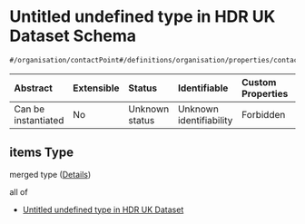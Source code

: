 # Untitled undefined type in HDR UK Dataset Schema

```txt
#/organisation/contactPoint#/definitions/organisation/properties/contactPoint/anyOf/1/items
```



| Abstract            | Extensible | Status         | Identifiable            | Custom Properties | Additional Properties | Access Restrictions | Defined In                                                                                        |
| :------------------ | :--------- | :------------- | :---------------------- | :---------------- | :-------------------- | :------------------ | :------------------------------------------------------------------------------------------------ |
| Can be instantiated | No         | Unknown status | Unknown identifiability | Forbidden         | Allowed               | none                | [dataset.schema.json*](../../../schema/dataset/latest/dataset.schema.json "open original schema") |

## items Type

merged type ([Details](dataset-definitions-organisation-metadata-properties-organisation-contact-point-anyof-1-items.md))

all of

*   [Untitled undefined type in HDR UK Dataset](dataset-definitions-organisation-metadata-properties-organisation-contact-point-anyof-1-items-allof-0.md "check type definition")
